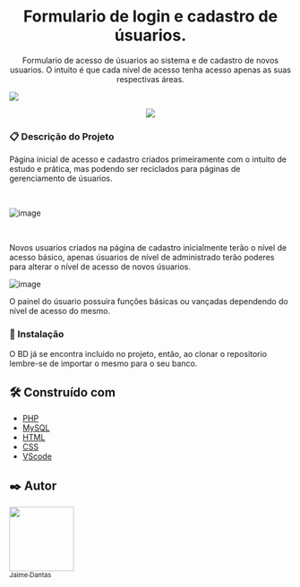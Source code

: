 <h1 align="center">Formulario de login e cadastro de úsuarios.</h1>
<p align="center" >
  Formulario de acesso de úsuarios ao sistema e de cadastro de novos usuarios. O intuito é que cada nível de acesso tenha acesso apenas as suas respectivas áreas.
</p>
  <img src="https://img.shields.io/badge/STATUS-EM%20DESENVOLVIMENTO-brightgreen">

<p align="center">
<img src=https://img.shields.io/github/stars/Jaime-Dantas?style=social>
</p>

  ### 📋 Descrição do Projeto
  <p align="left">  
   Página inicial de acesso e cadastro criados primeiramente com o intuito de estudo e prática, mas podendo ser reciclados para páginas de gerenciamento de úsuarios.
  </p>
  <br>
    
  ![image](https://user-images.githubusercontent.com/96748058/214078010-671d6e18-b00c-486d-8a4f-660a69d132db.png)
  
  <br>
  <p align="left">  
   Novos usuarios criados na página de cadastro inicialmente terão o nível de acesso básico, apenas úsuarios de nível de administrado terão poderes para alterar o nível de acesso de novos úsuarios.
  </p>
  
  ![image](https://user-images.githubusercontent.com/96748058/214083987-aecad52c-9238-451f-a142-e1974c28b373.png)

  <p align="left">  
   O painel do úsuario possuira funções básicas ou vançadas dependendo do nível de acesso do mesmo.
  </p>
  
  ### 🔧 Instalação
  
  <p align="left">  
   O BD já se encontra incluido no projeto, então, ao clonar o repositorio lembre-se de importar o mesmo para o seu banco.
  </p>
  
   <p align="left">  
   
  </p>
  
  ## 🛠️ Construído com



* [PHP](https://www.php.net/docs.php)
* [MySQL](https://dev.mysql.com/doc/)
* [HTML](https://www.w3schools.com/tags/tag_doctype.asp)
* [CSS](https://www.w3schools.com/css/default.asp) 
* [VScode](https://code.visualstudio.com/docs)

## ✒️ Autor
[<img src="https://avatars.githubusercontent.com/u/96748058?v=4" width=115><br><sub>Jaime Dantas</sub>](https://github.com/Jaime-Dantas) 
